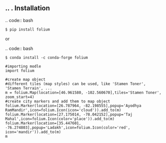 ..
.
Installation
------------

.. code:: bash

    $ pip install folium

or

.. code:: bash

    $ conda install -c conda-forge folium


```python3
#importing modle
import folium

#create map object
#different tiles (map styles) can be used, like 'Stamen Toner', 'Stamen Terrain', ...
m = folium.Map(location=[46.961580, -102.560670],tiles='Stamen Toner', zoom_start=4)
#create city markers and add them to map object
folium.Marker(location=[26.787964, -82.198555],popup='Ayodhya RamMandir',icon=folium.Icon(icon='cloud')).add_to(m)
folium.Marker(location=[27.175014, -78.042152],popup='Taj Mahal',icon=folium.Icon(color='place')).add_to(m)
folium.Marker(location=[35.447601, -76.274803],popup='Ladakh',icon=folium.Icon(color='red', icon='mandir')).add_to(m)
m
```
